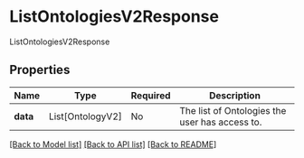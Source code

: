 # ListOntologiesV2Response

ListOntologiesV2Response

## Properties
Name | Type | Required | Description |
------------ | ------------- | ------------- | ------------- |
**data** | List[OntologyV2] | No | The list of Ontologies the user has access to. |


[[Back to Model list]](../../README.md#documentation-for-models) [[Back to API list]](../../README.md#documentation-for-api-endpoints) [[Back to README]](../../README.md)
